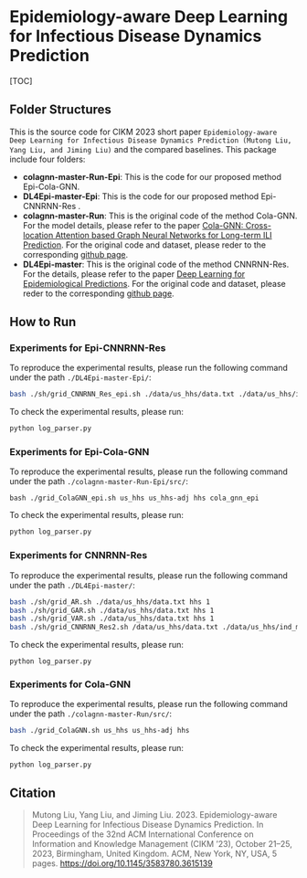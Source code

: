 # Epidemiology-aware Deep Learning for Infectious Disease Dynamics Prediction

[TOC]

## Folder Structures

This is the source code for CIKM 2023 short paper `Epidemiology-aware Deep Learning for Infectious Disease Dynamics Prediction (Mutong Liu, Yang Liu, and Jiming Liu)` and the compared baselines. This package include four folders:

-  **colagnn-master-Run-Epi**: This is the code for our proposed method Epi-Cola-GNN.
- **DL4Epi-master-Epi**: This is the code for our proposed method Epi-CNNRNN-Res .
- **colagnn-master-Run**: This is the original code of the method Cola-GNN. For the model details, please refer to the paper [Cola-GNN: Cross-location Attention based Graph Neural Networks for Long-term ILI Prediction](https://yue-ning.github.io/docs/CIKM20-colagnn.pdf). For the original code and dataset, please reder to the corresponding [github page]( https://github.com/CrickWu/DL4Epi).
- **DL4Epi-master**: This is the original code of the method CNNRNN-Res. For the details, please refer to the paper [Deep Learning for Epidemiological Predictions](https://raw.githubusercontent.com/CrickWu/crickwu.github.io/master/papers/sigir2018.pdf). For the original code and dataset, please reder to the corresponding [github page](https://github.com/amy-deng/colagnn).

## How to Run

### Experiments for Epi-CNNRNN-Res

To reproduce the experimental results, please run the following command under the path `./DL4Epi-master-Epi/`:

```bash
bash ./sh/grid_CNNRNN_Res_epi.sh ./data/us_hhs/data.txt ./data/us_hhs/ind_mat.txt hhs 1
```

To check the experimental results, please run:

```bash
python log_parser.py
```



### Experiments for Epi-Cola-GNN

To reproduce the experimental results, please run the following command under the path `./colagnn-master-Run-Epi/src/`:

```
bash ./grid_ColaGNN_epi.sh us_hhs us_hhs-adj hhs cola_gnn_epi
```

To check the experimental results, please run:

```bash
python log_parser.py
```



### Experiments for CNNRNN-Res

To reproduce the experimental results, please run the following command under the path `./DL4Epi-master/`:

```bash
bash ./sh/grid_AR.sh ./data/us_hhs/data.txt hhs 1
bash ./sh/grid_GAR.sh ./data/us_hhs/data.txt hhs 1
bash ./sh/grid_VAR.sh ./data/us_hhs/data.txt hhs 1
bash ./sh/grid_CNNRNN_Res2.sh /data/us_hhs/data.txt ./data/us_hhs/ind_mat.txt hhs 1
```

To check the experimental results, please run:

```
python log_parser.py
```



### Experiments for Cola-GNN

To reproduce the experimental results, please run the following command under the path `./colagnn-master-Run/src/`:

```bash
bash ./grid_ColaGNN.sh us_hhs us_hhs-adj hhs
```

To check the experimental results, please run:

```
python log_parser.py
```



## Citation

> Mutong Liu, Yang Liu, and Jiming Liu. 2023. Epidemiology-aware Deep Learning for Infectious Disease Dynamics Prediction. In Proceedings of the 32nd ACM International Conference on Information and Knowledge Management (CIKM ’23), October 21–25, 2023, Birmingham, United Kingdom. ACM, New York, NY, USA, 5 pages. https://doi.org/10.1145/3583780.3615139

